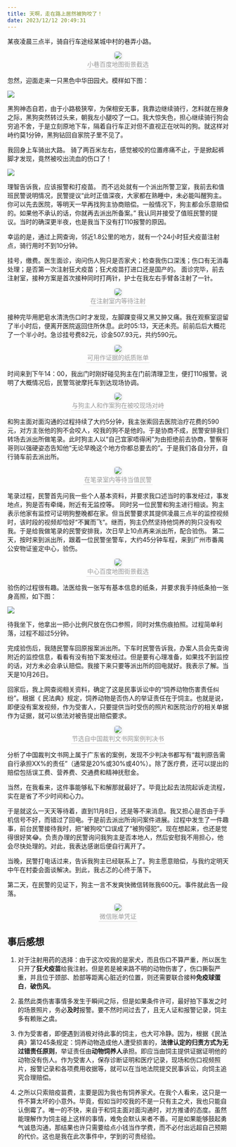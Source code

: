 ```yaml
---
title: 天啊，走在路上居然被狗咬了！
date: 2023/12/12 20:49:31
---
```


某夜凌晨三点半，骑自行车途经某城中村的巷弄小路。

<center style="font-size=6px"> <img style="border-radius: 0.3125em; box-shadow: 0 2px 4px 0 rgba(34,36,38,.12),0 2px 10px 0 rgba(34,36,38,.08);" src="../../../../IMG/IMG_BGY01.jpg"/> <br> <div style="color:orange; border-bottom: 1px solid #d9d9d9; display: inline-block; color: #999; padding: 2px;">小巷百度地图街景截选</div> </center>

忽然，迎面走来一只黑色中华田园犬。模样如下图：

<img src="../../../../IMG/IMG_BGY02.jpg"/>

黑狗神态自若，由于小路极狭窄，为保相安无事，我靠边继续骑行，怎料就在擦身之际，黑狗突然转过头来，朝我左小腿咬了一口。我大惊失色，担心继续骑行狗会穷追不舍，于是立刻原地下车，隔着自行车正对但不直视正在吠叫的狗。就这样对峙约莫1分钟，黑狗钻回自家院子里不见了。

我回身上车骑出大路。
骑了两百米左右，感觉被咬的位置疼痛不止，于是掀起裤脚才发现，竟然被咬出流血的伤口了！

<img src="../../../../IMG/IMG_BGY03.jpg"/>

理智告诉我，应该报警和打疫苗。
而不远处就有一个派出所警卫室，我前去和值班民警说明情况，民警提议“此时正值深夜，大家都在熟睡中，未必能叫醒狗主。你可以先去医院，等明天一早再找狗主协商赔偿。一般情况下，狗主都会乐意赔偿的。如果他不承认的话，你就再去派出所备案。”
我认同并接受了值班民警的提议。当时的确深更半夜，也是我当下没有打110报警的原因。

幸运的是，通过上网查询，邻近1.8公里的地方，就有一个24小时狂犬疫苗注射点，骑行用时不到10分钟。

挂号，缴费。医生面诊，询问伤人狗只是否家犬；检查我伤口深浅；伤口有无消毒处理；是否第一次注射狂犬疫苗；狂犬疫苗打进口还是国产的。
面诊完毕，前去注射室，接种方案是首次接种同时打两针，护士在我左右手臂各注射了一针。

<center style="font-size=6px"> <img style="border-radius: 0.3125em; box-shadow: 0 2px 4px 0 rgba(34,36,38,.12),0 2px 10px 0 rgba(34,36,38,.08);" src="../../../../IMG/IMG_BGY04.jpg"/> <br> <div style="color:orange; border-bottom: 1px solid #d9d9d9; display: inline-block; color: #999; padding: 2px;">在注射室内等待注射</div> </center>

接种完毕用肥皂水清洗伤口时才发现，左脚踝变得又黑又肿又痛。我在观察室逗留了半小时后，便离开医院返回住所休息。此时05:13，天还未亮。前前后后大概花了一个半小时。急诊挂号费82元，诊金507.93元，共约590元。

<center style="font-size=6px"> <img style="border-radius: 0.3125em; box-shadow: 0 2px 4px 0 rgba(34,36,38,.12),0 2px 10px 0 rgba(34,36,38,.08);" src="../../../../IMG/IMG_BGY05.jpg"/> <br> <div style="color:orange; border-bottom: 1px solid #d9d9d9; display: inline-block; color: #999; padding: 2px;">可用作证据的纸质账单</div> </center>


时间来到下午14：00，我出门时刚好碰见狗主在门前清理卫生，便打110报警。说明了大概情况后，民警驾驶摩托车到达现场协调。

<center style="font-size=6px"> <img style="border-radius: 0.3125em; box-shadow: 0 2px 4px 0 rgba(34,36,38,.12),0 2px 10px 0 rgba(34,36,38,.08);" src="../../../../IMG/IMG_BGY07.jpg"/> <br> <div style="color:orange; border-bottom: 1px solid #d9d9d9; display: inline-block; color: #999; padding: 2px;">与狗主人和作案狗在被咬现场对峙</div> </center>

和狗主面对面沟通的过程持续了大约5分钟，我主张索回去医院治疗花费的590元，对方主张他的狗不会咬人，咬我的狗不是他的。于是协商不成，民警安排我们转场去派出所做笔录。此时狗主人以“自己宜家唔得闲”为由拒绝前去协商，警察哥哥则以强硬姿态告知他“无论早晚这个地方你都总要去的”。于是我们各自分开，自行骑车前去派出所。

<center style="font-size=6px"> <img style="border-radius: 0.3125em; box-shadow: 0 2px 4px 0 rgba(34,36,38,.12),0 2px 10px 0 rgba(34,36,38,.08);" src="../../../../IMG/IMG_BGY06.jpg"/> <br> <div style="color:orange; border-bottom: 1px solid #d9d9d9; display: inline-block; color: #999; padding: 2px;">在笔录室内等待当值民警</div> </center>

笔录过程，民警首先问我一些个人基本资料，并要求我口述当时的事发经过，事发地点，狗是否有牵绳，附近有无监控等。
同时另一位民警和狗主进行相谈。狗主表示他家有监控可证明狗整晚都在家。但当民警要求其提供凌晨三点半的监控视频时，该时段的视频却恰好“不翼而飞“。继而，狗主仍然坚持他饲养的狗只没有咬我。于是给我做笔录的民警安排我，次日早上10点再来派出所，配合验伤。
第二天，按时来到派出所，跟着一位民警坐警车，大约45分钟车程，来到广州市番禺公安物证鉴定中心，验伤。

<center style="font-size=6px"> <img style="border-radius: 0.3125em; box-shadow: 0 2px 4px 0 rgba(34,36,38,.12),0 2px 10px 0 rgba(34,36,38,.08);" src="../../../../IMG/IMG_BGY007.jpg"/> <br> <div style="color:orange; border-bottom: 1px solid #d9d9d9; display: inline-block; color: #999; padding: 2px;">中心百度地图街景截选</div> </center>

验伤的过程很有趣。法医给我一张写有基本信息的纸条，并要求我手持纸条拍一张身高照，如下图：

<img src="../../../../IMG/IMG_BGY08.jpg"/>

待我坐下，他拿出一把小比例尺放在伤口参照，同时对焦伤痕拍照。过程简单利落，过程不超过5分钟。

完成验伤后，我随民警车回原报案派出所。下车时民警告诉我，办案人员会先查询附近的监控信息，看看有没有拍下案发经过。但是要有心理准备，如果找不到监控的话，对方未必会承认赔偿。我接下来只要等派出所的回电就好。我表示了解。当天是10月26日。

回家后，我上网查阅相关资料，确定了这是民事诉讼中的“饲养动物伤害责任纠纷”。根据《 民法典》规定，饲养动物是否伤人的举证责任在于饲主。也就是说，即便没有案发视频，作为受害人，只要提供当时受伤的照片和医院治疗的相关单据作为证据，就可以依法对被告提出赔偿要求。

<center style="font-size=6px"> <img style="border-radius: 0.3125em; box-shadow: 0 2px 4px 0 rgba(34,36,38,.12),0 2px 10px 0 rgba(34,36,38,.08);" src="../../../../IMG/IMG_BGY09.jpg"/> <br> <div style="color:orange; border-bottom: 1px solid #d9d9d9; display: inline-block; color: #999; padding: 2px;">节选自中国裁判文书网案例判决书</div> </center>

分析了中国裁判文书网上属于广东省的案例，发现不少判决书都写有“裁判原告需自行承担XX%的责任”（通常是20%或30%或40%）。除了医疗费，还可以提出的赔偿包括误工费、营养费、交通费和精神抚慰金。

当然，在我看来，这件事能够私下和解那就最好了。毕竟比起去法院起诉走流程，实在是省了不少时间和心力。

于是就这么一天天等待着，直到11月8日，还是等不来消息。我又担心是否由于手机信号不好，而错过了回电。于是前去派出所询问案件进展。过程中发生了一件趣事，前台民警接待我时，把“被狗咬”口误成了“被狗侵犯”。现在想起来，也还是觉得很好笑😂。负责办理的民警询问我狗主是否本地人，然后安慰我不用担心，他会尽快处理的。对此，我表达感谢后便自行离开了。

当晚，民警打电话过来，告诉我狗主已经联系上了。狗主愿意赔偿，与我约定明天中午在村委会面谈解决。到此，我忐忑的心终于落下。

第二天，在民警的见证下，狗主一言不发爽快微信转账我600元。事件就此告一段落。

<center style="font-size=6px"> <img style="border-radius: 0.3125em; box-shadow: 0 2px 4px 0 rgba(34,36,38,.12),0 2px 10px 0 rgba(34,36,38,.08);" src="../../../../IMG/IMG_BGY10.JPG"/> <br> <div style="color:orange; border-bottom: 1px solid #d9d9d9; display: inline-block; color: #999; padding: 2px;">微信账单凭证</div> </center>


## 事后感想

1. 对于注射用药的选择：由于这次咬我的是家犬，而且伤口不算严重，所以医生只开了**狂犬疫苗**给我注射。但是若是被来路不明的动物伤害了，伤口撕裂严重，并且位于颈部、脸部等距离心脏近的位置，则还需要联合接种**免疫球蛋白**，**破伤风**。

2. 虽然此类伤害事情多发生于瞬间之际，但是如果条件许可，最好拍下事发之时的场景照片，务必**及时**报警。要不然时间过去了，且无人证和报警记录，饲主多有赖账之虞。

3. 作为受害者，即便遇到消极对待此事的饲主，也大可冷静。因为，根据《民法典》第1245条规定：饲养动物造成他人遭受损害的，**法律认定的归责方式为无过错责任原则**，举证责任由**动物饲养人**承担。即应当由饲主提供证据证明他的动物没有伤人。作为受害人，保存诊断证明和医疗记录，现场和伤口视频照片，报警记录和各项费用收据等，就可以在当地法院提交民事诉讼，向饲主追究合理赔偿。

4. 之所以只索赔疫苗费，主要是因为我也有饲养家犬。在我个人看来，这只是一件不算太坏的小意外。毕竟，假如当时咬我的不是一只有主之犬，我也只能自认倒霉了。唯一的不快，来自于和饲主面对面沟通时，对方推诿的态度。虽然能理解作为饲主碰上这样的事情，难免会默认来者不善。可是如果能够鼓起勇气诚恳沟通，那结果也许只需要给点小钱当作学费，而不必付出远超自己预期的代价。这也是我在此次事件中，学到的可贵经验。

